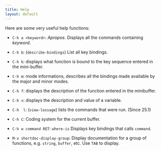```yaml
---
title: Help
layout: default
---
```


Here are some very useful help functions:

- `C-h a <keyword>`: _Apropos_. Displays all the commands containing
_keyword_.
- `C-h b`: (`describe-bindings`) List all key bindings.
- `C-h k`: displays what function is bound to the key sequence entered
  in the mini-buffer.
- `C-h m`: mode informations, describes all the bindings made
  available by the major and minor modes.
- `C-h f`: displays the description of the function entered in the
minibuffer.
- `C-h v`: displays the description and value of a variable.
- `C-h  l`: (`view-lossage`) lists the commands that were run. (Since
  25.1)
- `C-h C`: Coding system for the current buffer.

- `C-h w command RET`: `where-is` Displays key bindings that calls `command`.
- `M-x shortdoc-display-group`: Display documentation for a group of
  functions, e.g. `string`, `buffer`, etc.  Use `TAB` to display.
